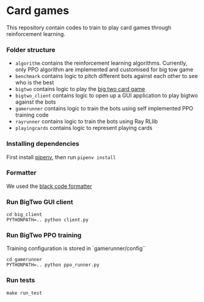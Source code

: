 # Card games

This repository contain codes to train to play card games through reinforcement learning.

### Folder structure

- `algorithm` contains the reinforcement learning algorithms. Currently, only PPO algorithm are implemented and customised for big tow game
- `benchmark` contains logic to pitch different bots against each other to see who is the best
- `bigtwo` contains logic to play the [big two card game](https://en.wikipedia.org/wiki/Big_two)
- `bigtwo_client` contains logic to open up a GUI application to play bigtwo against the bots
- `gamerunner` contains logic to train the bots using self implemented PPO training code
- `rayrunner` contains logic to train the bots using Ray RLlib
- `playingcards` contains logic to represent playing cards

### Installing dependencies

First install [pipenv](https://pipenv.pypa.io/en/latest/), then run `pipenv install`

### Formatter

We used the [black code formatter](https://github.com/psf/black)

### Run BigTwo GUI client

```
cd big_client
PYTHONPATH=.. python client.py
```

### Run BigTwo PPO training

Training configuration is stored in `gamerunner/config``

```
cd gamerunner
PYTHONPATH=.. python ppo_runner.py
```

### Run tests

```
make run_test
```